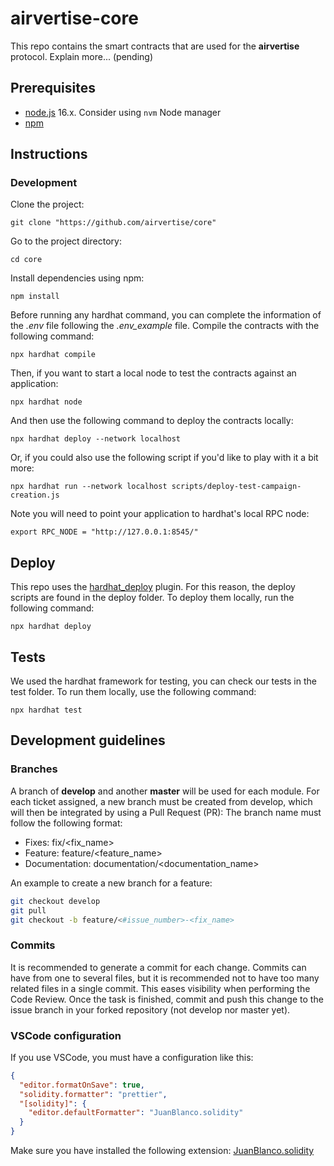 # airvertise-core

This repo contains the smart contracts that are used for the **airvertise** protocol. Explain more... (pending)

## Prerequisites

- [node.js](https://nodejs.org/en/) 16.x. Consider using `nvm` Node manager
- [npm](https://www.npmjs.com/)

## Instructions

### Development

Clone the project:

```
git clone "https://github.com/airvertise/core"
```

Go to the project directory:

```
cd core
```

Install dependencies using npm:

```
npm install
```

Before running any hardhat command, you can complete the information of the *.env* file following the *.env_example* file. Compile the contracts with the following command:

```
npx hardhat compile
```

Then, if you want to start a local node to test the contracts against an application:

```
npx hardhat node
```

And then use the following command to deploy the contracts locally:

```
npx hardhat deploy --network localhost
```

Or, if you could also use the following script if you'd like to play with it a bit more:

```
npx hardhat run --network localhost scripts/deploy-test-campaign-creation.js
```

Note you will need to point your application to hardhat's local RPC node:

```
export RPC_NODE = "http://127.0.0.1:8545/"
```

## Deploy

This repo uses the [hardhat_deploy](https://github.com/wighawag/hardhat-deploy) plugin. For this reason, the deploy scripts are found in the deploy folder. To deploy them locally, run the following command:

```
npx hardhat deploy
```

## Tests

We used the hardhat framework for testing, you can check our tests in the test folder. To run them locally, use the following command:

```
npx hardhat test
```

## Development guidelines

### Branches

A branch of **develop** and another **master** will be used for each module.
For each ticket assigned, a new branch must be created from develop, which will then be integrated by using a Pull Request (PR):
The branch name must follow the following format:

* Fixes: fix/<fix_name>
* Feature: feature/<feature_name>
* Documentation: documentation/<documentation_name>

An example to create a new branch for a feature:

```bash
git checkout develop
git pull
git checkout -b feature/<#issue_number>-<fix_name>
```

### Commits

It is recommended to generate a commit for each change. Commits can have from one to several files, but it is recommended not to have too many related files in a single commit. This eases visibility when performing the Code Review.
Once the task is finished, commit and push this change to the issue branch in your forked repository (not develop nor master yet).

### VSCode configuration
If you use VSCode, you must have a configuration like this:

```JSON
{
  "editor.formatOnSave": true,
  "solidity.formatter": "prettier",
  "[solidity]": {
    "editor.defaultFormatter": "JuanBlanco.solidity"
  }
}
```
Make sure you have installed the following extension: [JuanBlanco.solidity](https://marketplace.visualstudio.com/items?itemName=JuanBlanco.solidity)